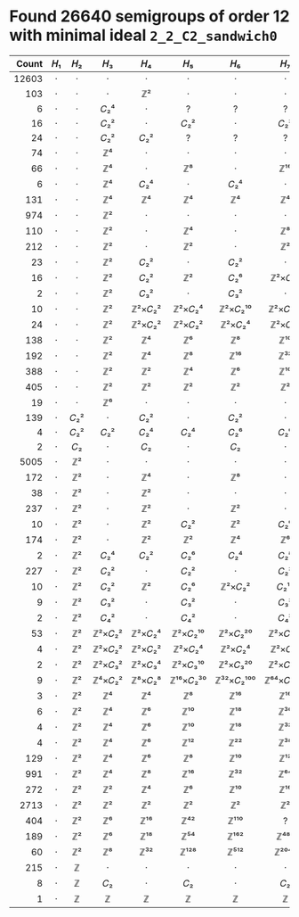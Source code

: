 # Found 26640 semigroups of order 12 with minimal ideal `2_2_C2_sandwich0`


Count | 𝐻₁ | 𝐻₂ | 𝐻₃ | 𝐻₄ | 𝐻₅ | 𝐻₆ | 𝐻₇ | 𝐻₈ | 𝐻₉ | 𝐻₁₀
--: | :--: | :--: | :--: | :--: | :--: | :--: | :--: | :--: | :--: | :--:
12603 | · | · | · | · | · | · | · | · | · | ·
103 | · | · | · | ℤ² | · | · | · | · | · | ·
6 | · | · | 𝐶₂⁴ | · | ? | ? | ? | ? | ? | ?
16 | · | · | 𝐶₂² | · | 𝐶₂² | · | 𝐶₂² | · | 𝐶₂² | ·
24 | · | · | 𝐶₂² | 𝐶₂² | ? | ? | ? | ? | ? | ?
74 | · | · | ℤ⁴ | · | · | · | · | · | · | ·
66 | · | · | ℤ⁴ | · | ℤ⁸ | · | ℤ¹⁶ | · | ℤ³² | ·
6 | · | · | ℤ⁴ | 𝐶₂⁴ | · | 𝐶₂⁴ | · | 𝐶₂⁴ | · | 𝐶₂⁴
131 | · | · | ℤ⁴ | ℤ⁴ | ℤ⁴ | ℤ⁴ | ℤ⁴ | ℤ⁴ | ℤ⁴ | ℤ⁴
974 | · | · | ℤ² | · | · | · | · | · | · | ·
110 | · | · | ℤ² | · | ℤ⁴ | · | ℤ⁸ | · | ℤ¹⁶ | ·
212 | · | · | ℤ² | · | ℤ² | · | ℤ² | · | ℤ² | ·
23 | · | · | ℤ² | 𝐶₂² | · | 𝐶₂² | · | 𝐶₂² | · | 𝐶₂²
16 | · | · | ℤ² | 𝐶₂² | ℤ² | 𝐶₂⁶ | ℤ²×𝐶₂² | 𝐶₂¹⁴ | ℤ²×𝐶₂¹⁰ | 𝐶₂³²
2 | · | · | ℤ² | 𝐶₃² | · | 𝐶₃² | · | 𝐶₃² | · | 𝐶₃²
10 | · | · | ℤ² | ℤ²×𝐶₂² | ℤ²×𝐶₂⁴ | ℤ²×𝐶₂¹⁰ | ℤ²×𝐶₂²⁰ | ℤ²×𝐶₂⁴² | ℤ²×𝐶₂⁸⁴ | ℤ²×𝐶₂¹⁷⁰
24 | · | · | ℤ² | ℤ²×𝐶₂² | ℤ²×𝐶₂² | ℤ²×𝐶₂⁴ | ℤ²×𝐶₂⁴ | ℤ²×𝐶₂⁶ | ℤ²×𝐶₂⁶ | ℤ²×𝐶₂⁸
138 | · | · | ℤ² | ℤ⁴ | ℤ⁶ | ℤ⁸ | ℤ¹⁰ | ℤ¹² | ℤ¹⁴ | ℤ¹⁶
192 | · | · | ℤ² | ℤ⁴ | ℤ⁸ | ℤ¹⁶ | ℤ³² | ℤ⁶⁴ | ? | ?
388 | · | · | ℤ² | ℤ² | ℤ⁴ | ℤ⁶ | ℤ¹⁰ | ℤ¹⁶ | ℤ²⁶ | ℤ⁴²
405 | · | · | ℤ² | ℤ² | ℤ² | ℤ² | ℤ² | ℤ² | ℤ² | ℤ²
19 | · | · | ℤ⁶ | · | · | · | · | · | · | ·
139 | · | 𝐶₂² | · | 𝐶₂² | · | 𝐶₂² | · | 𝐶₂² | · | 𝐶₂²
4 | · | 𝐶₂² | 𝐶₂² | 𝐶₂⁴ | 𝐶₂⁴ | 𝐶₂⁶ | 𝐶₂⁶ | 𝐶₂⁸ | 𝐶₂⁸ | 𝐶₂¹⁰
2 | · | 𝐶₂ | · | 𝐶₂ | · | 𝐶₂ | · | 𝐶₂ | · | 𝐶₂
5005 | · | ℤ² | · | · | · | · | · | · | · | ·
172 | · | ℤ² | · | ℤ⁴ | · | ℤ⁸ | · | ℤ¹⁶ | · | ℤ³²
38 | · | ℤ² | · | ℤ² | · | · | · | · | · | ·
237 | · | ℤ² | · | ℤ² | · | ℤ² | · | ℤ² | · | ℤ²
10 | · | ℤ² | · | ℤ² | 𝐶₂² | ℤ² | 𝐶₂⁶ | ℤ²×𝐶₂² | 𝐶₂¹⁴ | ℤ²×𝐶₂¹⁰
174 | · | ℤ² | · | ℤ² | ℤ² | ℤ⁴ | ℤ⁶ | ℤ¹⁰ | ℤ¹⁶ | ℤ²⁶
2 | · | ℤ² | 𝐶₂⁴ | 𝐶₂² | 𝐶₂⁶ | 𝐶₂⁴ | 𝐶₂⁸ | 𝐶₂⁶ | 𝐶₂¹⁰ | 𝐶₂⁸
227 | · | ℤ² | 𝐶₂² | · | 𝐶₂² | · | 𝐶₂² | · | 𝐶₂² | ·
10 | · | ℤ² | 𝐶₂² | ℤ² | 𝐶₂⁶ | ℤ²×𝐶₂² | 𝐶₂¹⁴ | ℤ²×𝐶₂¹⁰ | 𝐶₂³² | ℤ²×𝐶₂³⁴
9 | · | ℤ² | 𝐶₃² | · | 𝐶₃² | · | 𝐶₃² | · | 𝐶₃² | ·
2 | · | ℤ² | 𝐶₄² | · | 𝐶₄² | · | 𝐶₄² | · | 𝐶₄² | ·
53 | · | ℤ² | ℤ²×𝐶₂² | ℤ²×𝐶₂⁴ | ℤ²×𝐶₂¹⁰ | ℤ²×𝐶₂²⁰ | ℤ²×𝐶₂⁴² | ℤ²×𝐶₂⁸⁴ | ℤ²×𝐶₂¹⁷⁰ | ℤ²×𝐶₂³⁴⁰
4 | · | ℤ² | ℤ²×𝐶₂² | ℤ²×𝐶₂² | ℤ²×𝐶₂⁴ | ℤ²×𝐶₂⁴ | ℤ²×𝐶₂⁶ | ℤ²×𝐶₂⁶ | ℤ²×𝐶₂⁸ | ℤ²×𝐶₂⁸
2 | · | ℤ² | ℤ²×𝐶₃² | ℤ²×𝐶₃⁴ | ℤ²×𝐶₃¹⁰ | ℤ²×𝐶₃²⁰ | ℤ²×𝐶₃⁴² | ℤ²×𝐶₃⁸⁴ | ℤ²×𝐶₃¹⁷⁰ | ℤ²×𝐶₃³⁴⁰
9 | · | ℤ² | ℤ⁴×𝐶₂² | ℤ⁸×𝐶₂⁸ | ℤ¹⁶×𝐶₂³⁰ | ℤ³²×𝐶₂¹⁰⁰ | ℤ⁶⁴×𝐶₂³²² | ℤ¹²⁸×𝐶₂¹⁰⁰⁸ | ? | ?
3 | · | ℤ² | ℤ⁴ | ℤ⁴ | ℤ⁸ | ℤ¹⁶ | ℤ¹⁶ | ℤ³² | ℤ⁶⁴ | ℤ⁶⁴
6 | · | ℤ² | ℤ⁴ | ℤ⁶ | ℤ¹⁰ | ℤ¹⁸ | ℤ³⁰ | ℤ⁵⁰ | ℤ⁸⁶ | ℤ¹⁴⁶
4 | · | ℤ² | ℤ⁴ | ℤ⁶ | ℤ¹⁰ | ℤ¹⁸ | ℤ³² | ℤ⁵⁶ | ℤ⁹⁸ | ℤ¹⁷²
4 | · | ℤ² | ℤ⁴ | ℤ⁶ | ℤ¹² | ℤ²² | ℤ³⁸ | ℤ⁷² | ℤ¹³⁰ | ℤ²³⁴
129 | · | ℤ² | ℤ⁴ | ℤ⁶ | ℤ⁸ | ℤ¹⁰ | ℤ¹² | ℤ¹⁴ | ℤ¹⁶ | ℤ¹⁸
991 | · | ℤ² | ℤ⁴ | ℤ⁸ | ℤ¹⁶ | ℤ³² | ℤ⁶⁴ | ℤ¹²⁸ | ℤ²⁵⁶ | ℤ⁵¹²
272 | · | ℤ² | ℤ² | ℤ⁴ | ℤ⁶ | ℤ¹⁰ | ℤ¹⁶ | ℤ²⁶ | ℤ⁴² | ℤ⁶⁸
2713 | · | ℤ² | ℤ² | ℤ² | ℤ² | ℤ² | ℤ² | ℤ² | ℤ² | ℤ²
404 | · | ℤ² | ℤ⁶ | ℤ¹⁶ | ℤ⁴² | ℤ¹¹⁰ | ? | ? | ? | ?
189 | · | ℤ² | ℤ⁶ | ℤ¹⁸ | ℤ⁵⁴ | ℤ¹⁶² | ℤ⁴⁸⁶ | ? | ? | ?
60 | · | ℤ² | ℤ⁸ | ℤ³² | ℤ¹²⁸ | ℤ⁵¹² | ℤ²⁰⁴⁸ | ℤ⁸¹⁹² | ? | ?
215 | · | ℤ | · | · | · | · | · | · | · | ·
8 | · | ℤ | 𝐶₂ | · | 𝐶₂ | · | 𝐶₂ | · | 𝐶₂ | ·
1 | · | ℤ | ℤ | ℤ | ℤ | ℤ | ℤ | ℤ | ℤ | ℤ
